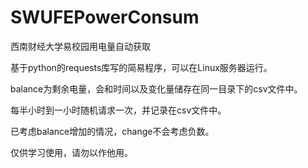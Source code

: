 # SWUFEPowerConsum
西南财经大学易校园用电量自动获取

基于python的requests库写的简易程序，可以在Linux服务器运行。

balance为剩余电量，会和时间以及变化量储存在同一目录下的csv文件中。

每半小时到一小时随机请求一次，并记录在csv文件中。

已考虑balance增加的情况，change不会考虑负数。

仅供学习使用，请勿以作他用。
